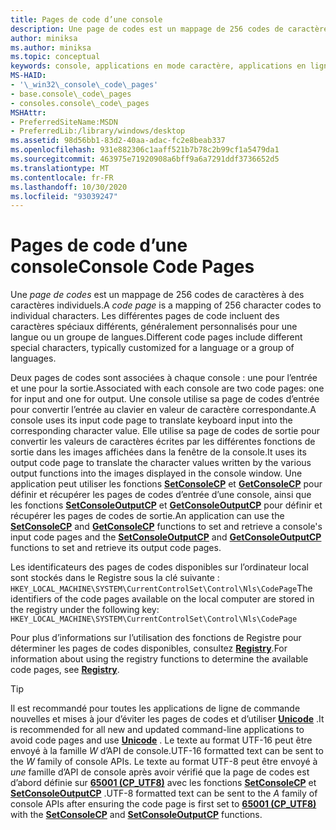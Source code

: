 ```yaml
---
title: Pages de code d’une console
description: Une page de codes est un mappage de 256 codes de caractères à des caractères individuels. Les différentes pages de code incluent des caractères spéciaux différents, généralement personnalisés pour une langue ou un groupe de langues.
author: miniksa
ms.author: miniksa
ms.topic: conceptual
keywords: console, applications en mode caractère, applications en ligne de commande, applications de terminal, API console
MS-HAID:
- '\_win32\_console\_code\_pages'
- base.console\_code\_pages
- consoles.console\_code\_pages
MSHAttr:
- PreferredSiteName:MSDN
- PreferredLib:/library/windows/desktop
ms.assetid: 98d56bb1-83d2-40aa-adac-fc2e8beab337
ms.openlocfilehash: 931e882306c1aaff521b7b78c2b99cf1a5479da1
ms.sourcegitcommit: 463975e71920908a6bff9a6a7291ddf3736652d5
ms.translationtype: MT
ms.contentlocale: fr-FR
ms.lasthandoff: 10/30/2020
ms.locfileid: "93039247"
---
```

# <a name="console-code-pages"></a><span data-ttu-id="18590-105">Pages de code d’une console</span><span class="sxs-lookup"><span data-stu-id="18590-105">Console Code Pages</span></span>

<span data-ttu-id="18590-106">Une *page de codes* est un mappage de 256 codes de caractères à des caractères individuels.</span><span class="sxs-lookup"><span data-stu-id="18590-106">A *code page* is a mapping of 256 character codes to individual characters.</span></span> <span data-ttu-id="18590-107">Les différentes pages de code incluent des caractères spéciaux différents, généralement personnalisés pour une langue ou un groupe de langues.</span><span class="sxs-lookup"><span data-stu-id="18590-107">Different code pages include different special characters, typically customized for a language or a group of languages.</span></span>

<span data-ttu-id="18590-108">Deux pages de codes sont associées à chaque console : une pour l’entrée et une pour la sortie.</span><span class="sxs-lookup"><span data-stu-id="18590-108">Associated with each console are two code pages: one for input and one for output.</span></span> <span data-ttu-id="18590-109">Une console utilise sa page de codes d’entrée pour convertir l’entrée au clavier en valeur de caractère correspondante.</span><span class="sxs-lookup"><span data-stu-id="18590-109">A console uses its input code page to translate keyboard input into the corresponding character value.</span></span> <span data-ttu-id="18590-110">Elle utilise sa page de codes de sortie pour convertir les valeurs de caractères écrites par les différentes fonctions de sortie dans les images affichées dans la fenêtre de la console.</span><span class="sxs-lookup"><span data-stu-id="18590-110">It uses its output code page to translate the character values written by the various output functions into the images displayed in the console window.</span></span> <span data-ttu-id="18590-111">Une application peut utiliser les fonctions [**SetConsoleCP**](setconsolecp.md) et [**GetConsoleCP**](getconsolecp.md) pour définir et récupérer les pages de codes d’entrée d’une console, ainsi que les fonctions [**SetConsoleOutputCP**](setconsoleoutputcp.md) et [**GetConsoleOutputCP**](getconsoleoutputcp.md) pour définir et récupérer les pages de codes de sortie.</span><span class="sxs-lookup"><span data-stu-id="18590-111">An application can use the [**SetConsoleCP**](setconsolecp.md) and [**GetConsoleCP**](getconsolecp.md) functions to set and retrieve a console's input code pages and the [**SetConsoleOutputCP**](setconsoleoutputcp.md) and [**GetConsoleOutputCP**](getconsoleoutputcp.md) functions to set and retrieve its output code pages.</span></span>

<span data-ttu-id="18590-112">Les identificateurs des pages de codes disponibles sur l’ordinateur local sont stockés dans le Registre sous la clé suivante : `HKEY_LOCAL_MACHINE\SYSTEM\CurrentControlSet\Control\Nls\CodePage`</span><span class="sxs-lookup"><span data-stu-id="18590-112">The identifiers of the code pages available on the local computer are stored in the registry under the following key: `HKEY_LOCAL_MACHINE\SYSTEM\CurrentControlSet\Control\Nls\CodePage`</span></span>

<span data-ttu-id="18590-113">Pour plus d’informations sur l’utilisation des fonctions de Registre pour déterminer les pages de codes disponibles, consultez [**Registry**](https://msdn.microsoft.com/library/windows/desktop/ms724871).</span><span class="sxs-lookup"><span data-stu-id="18590-113">For information about using the registry functions to determine the available code pages, see [**Registry**](https://msdn.microsoft.com/library/windows/desktop/ms724871).</span></span>

> [!TIP]
> <span data-ttu-id="18590-114">Il est recommandé pour toutes les applications de ligne de commande nouvelles et mises à jour d’éviter les pages de codes et d’utiliser **[Unicode](https://docs.microsoft.com/windows/win32/intl/unicode)** .</span><span class="sxs-lookup"><span data-stu-id="18590-114">It is recommended for all new and updated command-line applications to avoid code pages and use **[Unicode](https://docs.microsoft.com/windows/win32/intl/unicode)** .</span></span> <span data-ttu-id="18590-115">Le texte au format UTF-16 peut être envoyé à la famille *W* d’API de console.</span><span class="sxs-lookup"><span data-stu-id="18590-115">UTF-16 formatted text can be sent to the *W* family of console APIs.</span></span> <span data-ttu-id="18590-116">Le texte au format UTF-8 peut être envoyé à *une* famille d’API de console après avoir vérifié que la page de codes est d’abord définie sur **[65001 (CP_UTF8)](https://docs.microsoft.com/windows/win32/intl/code-page-identifiers)** avec les fonctions [**SetConsoleCP**](setconsolecp.md) et [**SetConsoleOutputCP**](setconsoleoutputcp.md) .</span><span class="sxs-lookup"><span data-stu-id="18590-116">UTF-8 formatted text can be sent to the *A* family of console APIs after ensuring the code page is first set to **[65001 (CP_UTF8)](https://docs.microsoft.com/windows/win32/intl/code-page-identifiers)** with the [**SetConsoleCP**](setconsolecp.md) and [**SetConsoleOutputCP**](setconsoleoutputcp.md) functions.</span></span>
